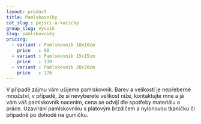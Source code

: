 ```yaml
---
layout: product
title: Pamlskovníky
cat_slug : pejsci-a-kocicky
group_slug: vycvik
slug: pamlskovniky
pricing:
  - variant : Pamlskovník 10x10cm
    price   : 90
  - variant : Pamlskovník 15x15cm
    price   : 130
  - variant : Pamlskovník 20x20cm
    price   : 170
---
```


V případě zájmu vám ušijeme pamlskovník. Barev a velikostí je nepřeberné množství, v případě, že si nevyberete velikost níže, kontaktujte mne a já vám váš pamlskovník nacením, cena se odvíjí dle spotřeby materiálu a práce. Uzavírání pamlskovníku s platovým brzdičem a nylonovou tkaničku či případně po dohodě na gumičku.


